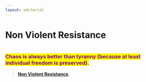 ```yaml
---
layout: editorial
---
```


# Non Violent Resistance

<figure><img src="../../../../../.gitbook/assets/pexels-btgl-♡-19733805.jpg" alt=""><figcaption></figcaption></figure>

### <mark style="color:purple;">Chaos is always better than tyranny (because at least individual freedom is preserved).</mark>

> [**Non Violent Resistance**](https://en.wikipedia.org/wiki/Nonviolent\_resistance)**.**

